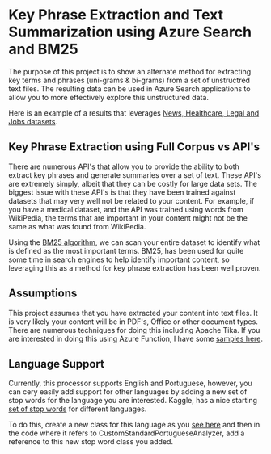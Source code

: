 # Key Phrase Extraction and Text Summarization using Azure Search and BM25

The purpose of this project is to show an alternate method for extracting key terms and phrases (uni-grams & bi-grams) from a set of unstructred text files. The resulting data can be used in Azure Search applications to allow you to more effectively explore this unstructured data.  

Here is an example of a results that leverages [News, Healthcare, Legal and Jobs datasets](http://documentsearch.azurewebsites.net/).

## Key Phrase Extraction using Full Corpus vs API's

There are numerous API's that allow you to provide the ability to both extract key phrases and generate summaries over a set of text.  These API's are extremely simply, albeit that they can be costly for large data sets.  The biggest issue with these API's is that they have been trained against datasets that may very well not be related to your content.  For example, if you have a medical dataset, and the API was trained using words from WikiPedia, the terms that are important in your content might not be the same as what was found from WikiPedia.

Using the [BM25 algorithm](https://en.wikipedia.org/wiki/Okapi_BM25), we can scan your entire dataset to identify what is defined as the most important terms.  BM25, has been used for quite some time in search engines to help identify important content, so leveraging this as a method for key phrase extraction has been well proven.

## Assumptions

This project assumes that you have extracted your content into text files.  It is very likely your content will be in PDF's, Office or other document types.  There are numerous techniques for doing this including Apache Tika.  If you are interested in doing this using Azure Function, I have some [samples here](https://github.com/liamca/AzureSearch-AzureFunctions-CognitiveServices).

## Language Support

Currently, this processor supports English and Portuguese, however, you can cery easily add support for other languages by adding a new set of stop words for the language you are interested.  Kaggle, has a nice starting [set of stop words](https://www.kaggle.com/nltkdata/stopwords/data) for different languages.

To do this, create a new class for this language as you [see here](https://github.com/liamca/BM25_Key_Phrase_Extraction/tree/master/ContentProcessor/StopWords) and then in the code where it refers to CustomStandardPortugueseAnalyzer, add a reference to this new stop word class you added.
